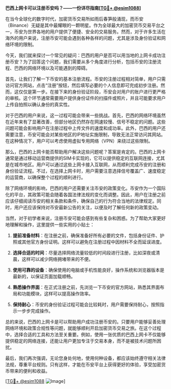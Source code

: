 **巴西上网卡可以注册币安吗？——一份详尽指南[[TG💪+ @esim1088](https://t.me/s/esim1088)]**

在当今全球化的数字时代，加密货币交易所如雨后春笋般涌现，而币安（Binance）无疑是其中最耀眼的一颗明星。作为全球最大的加密货币交易平台之一，币安为世界各地的用户提供了便捷、安全的交易服务。然而，对于许多生活在海外的用户来说，注册币安可能会遇到各种各样的问题，尤其是涉及身份验证和网络环境的限制。

今天，我们就来探讨一个常见的疑问：巴西的用户是否可以用当地的上网卡成功注册币安？为了回答这个问题，我们需要从多个角度进行分析，包括币安的注册流程、巴西的网络环境以及可能遇到的障碍。

首先，让我们了解一下币安的基本注册流程。币安的注册过程相对简单，用户只需访问官方网站，点击“注册”按钮，然后填写必要的个人信息即可完成初步注册。然而，这仅仅是第一步。在接下来的身份验证阶段，币安会对用户的账户进行更严格的审核。这个环节通常需要用户提供身份证件的扫描件或照片，并且可能要求用户上传自拍照以确认身份的真实性。

对于巴西的用户来说，这一过程可能会带来一些挑战。首先，巴西的网络环境虽然在近年来有了显著改善，但部分地区仍然存在网速较慢、信号不稳定的问题。这些问题可能会影响用户在注册过程中上传文件的速度和成功率。此外，巴西的用户还需要注意，币安可能会对某些地区的IP地址实施限制，导致无法正常访问其网站。在这种情况下，用户可以考虑使用虚拟专用网络（VPN）来绕过这些限制。

那么，巴西的上网卡能否帮助用户解决这些问题呢？答案是肯定的。巴西的上网卡通常是通过移动运营商提供的SIM卡实现的，它可以提供稳定的互联网连接，尤其是在城市地区。用户可以通过这些上网卡接入互联网，从而顺利完成币安的注册和身份验证流程。不过，在选择上网卡时，用户需要注意选择信号覆盖广、速度稳定的运营商，以确保整个过程的顺利进行。

除了网络环境的影响，巴西的用户还需要关注币安的政策变化。币安作为一个国际化的平台，其政策可能会随着各国法律法规的变化而调整。因此，用户在注册之前应该仔细阅读币安的相关条款和条件，确保自己的行为符合当地的法律规定。同时，用户还应该保持对币安最新公告的关注，以便及时了解任何新的政策变动。

当然，对于初学者来说，注册币安可能会感到有些复杂和困惑。为了帮助大家更好地理解和操作，这里提供一些实用的小贴士：

1. **提前准备材料**：在注册之前，确保准备好所有必要的文件，包括身份证件、护照或其他官方身份证明。这样可以避免在注册过程中因材料不全而延误进度。
   
2. **选择合适的时间**：尽量选择网络流量较低的时间段进行注册，比如深夜或清晨，这样可以减少网络拥堵带来的不便。
   
3. **使用可靠的设备**：确保使用的电脑或手机性能良好，操作系统和浏览器版本是最新的，以保证页面加载顺畅。

4. **熟悉操作界面**：在正式注册之前，先浏览一下币安的官方网站，熟悉其界面布局和功能模块，这样可以提高操作效率。

5. **保持耐心**：币安的身份验证过程可能会比较耗时，用户需要保持耐心，按照指示一步步完成操作。

总的来说，巴西的上网卡是可以帮助用户成功注册币安的。只要用户能够妥善处理网络环境和政策合规性等问题，就能够顺利开启加密货币交易之旅。在这个过程中，选择合适的工具和方法至关重要。例如，使用一张优质的巴西上网卡不仅能够提供稳定的网络连接，还能让用户更加专注于交易本身，而不是被技术问题所困扰。

最后，我们再次强调，无论您身处何地，使用何种设备，都应该始终遵守相关法律法规，尊重平台规则。只有这样，才能在币安平台上获得更好的体验，享受加密货币带来的便利和收益。

[[TG💪+ @esim1088](https://t.me/s/esim1088) ![Image](https://i.postimg.cc/4NQfJmqS/Snipaste-2025-05-13-00-14-12.png)]